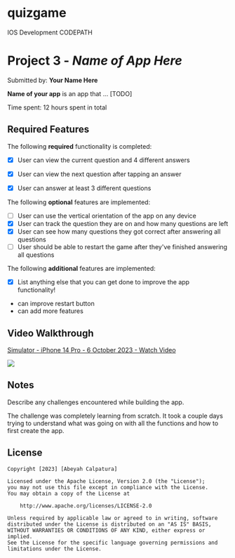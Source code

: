 # quizgame
IOS Development CODEPATH
# Project 3 - *Name of App Here*

Submitted by: **Your Name Here**

**Name of your app** is an app that ... [TODO] 

Time spent: 12 hours spent in total

## Required Features

The following **required** functionality is completed:

- [x] User can view the current question and 4 different answers
- [x] User can view the next question after tapping an answer
- [x] User can answer at least 3 different questions


The following **optional** features are implemented:

- [ ] User can use the vertical orientation of the app on any device
- [x] User can track the question they are on and how many questions are left
- [x] User can see how many questions they got correct after answering all questions
- [ ] User should be able to restart the game after they've finished answering all questions

The following **additional** features are implemented:

- [x] List anything else that you can get done to improve the app functionality!

- can improve restart button
- can add more features

## Video Walkthrough

<div>
    <a href="https://www.loom.com/share/695b43c9dd8a432bb1c0b4cdac3699e3">
      <p>Simulator - iPhone 14 Pro - 6 October 2023 - Watch Video</p>
    </a>
    <a href="https://www.loom.com/share/695b43c9dd8a432bb1c0b4cdac3699e3">
      <img style="max-width:300px;" src="https://cdn.loom.com/sessions/thumbnails/695b43c9dd8a432bb1c0b4cdac3699e3-with-play.gif">
    </a>
  </div>

## Notes

Describe any challenges encountered while building the app.

The challenge was completely learning from scratch. It took a couple days trying to understand what was going on with all the functions and how to first create the app.

## License

    Copyright [2023] [Abeyah Calpatura]

    Licensed under the Apache License, Version 2.0 (the "License");
    you may not use this file except in compliance with the License.
    You may obtain a copy of the License at

        http://www.apache.org/licenses/LICENSE-2.0

    Unless required by applicable law or agreed to in writing, software
    distributed under the License is distributed on an "AS IS" BASIS,
    WITHOUT WARRANTIES OR CONDITIONS OF ANY KIND, either express or implied.
    See the License for the specific language governing permissions and
    limitations under the License.
